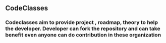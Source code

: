 ## CodeClasses

### Codeclasses aim to provide project , roadmap, theory  to help the developer. Developer can fork the repository and can take benefit even anyone can do contribution in these organization
